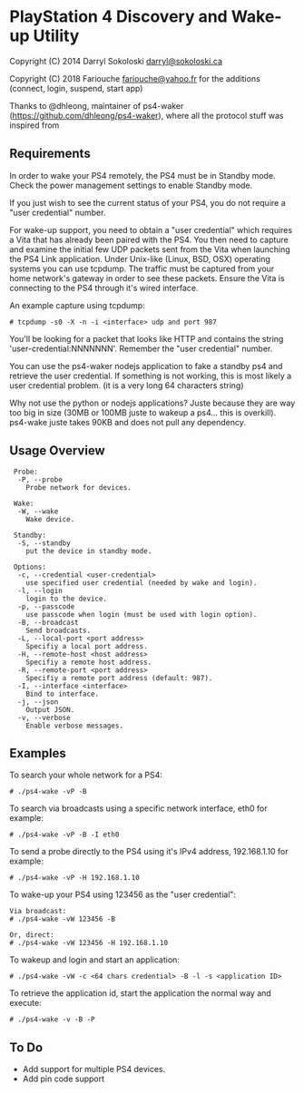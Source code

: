 PlayStation 4 Discovery and Wake-up Utility
===========================================
Copyright (C) 2014 Darryl Sokoloski <darryl@sokoloski.ca>

Copyright (C) 2018 Fariouche <fariouche@yahoo.fr> for the additions (connect, login, suspend, start app)

Thanks to @dhleong, maintainer of ps4-waker (https://github.com/dhleong/ps4-waker), where all the protocol stuff was inspired from

Requirements
------------
In order to wake your PS4 remotely, the PS4 must be in Standby mode.  Check the power management settings to enable Standby mode.

If you just wish to see the current status of your PS4, you do not require a "user credential" number.

For wake-up support, you need to obtain a "user credential" which requires a Vita that has already been paired with the PS4.  You then need to capture and examine the initial few UDP packets sent from the Vita when launching the PS4 Link application.  Under Unix-like (Linux, BSD, OSX) operating systems you can use tcpdump.  The traffic must be captured from your home network's gateway in order to see these packets.  Ensure the Vita is connecting to the PS4 through it's wired interface.

An example capture using tcpdump:

    # tcpdump -s0 -X -n -i <interface> udp and port 987

You'll be looking for a packet that looks like HTTP and contains the string 'user-credential:NNNNNNN'.  Remember the "user credential" number.

You can use the ps4-waker nodejs application to fake a standby ps4 and retrieve the user credential.
If something is not working, this is most likely a user credential problem. (it is a very long 64 characters string)

Why not use the python or nodejs applications? Juste because they are way too big in size (30MB or 100MB juste to wakeup a ps4... this is overkill). ps4-wake juste takes 90KB and does not pull any dependency.


Usage Overview
--------------

     Probe:
      -P, --probe
        Probe network for devices.
     
     Wake:
      -W, --wake
        Wake device.
     
     Standby:
      -S, --standby
        put the device in standby mode.
     
     Options:
      -c, --credential <user-credential>
        use specified user credential (needed by wake and login).
      -l, --login
        login to the device.
      -p, --passcode
        use passcode when login (must be used with login option).
      -B, --broadcast
        Send broadcasts.
      -L, --local-port <port address>
        Specifiy a local port address.
      -H, --remote-host <host address>
        Specifiy a remote host address.
      -R, --remote-port <port address>
        Specifiy a remote port address (default: 987).
      -I, --interface <interface>
        Bind to interface.
      -j, --json
        Output JSON.
      -v, --verbose
        Enable verbose messages.

Examples
--------

To search your whole network for a PS4:

    # ./ps4-wake -vP -B

To search via broadcasts using a specific network interface, eth0 for example:

    # ./ps4-wake -vP -B -I eth0

To send a probe directly to the PS4 using it's IPv4 address, 192.168.1.10 for example:

    # ./ps4-wake -vP -H 192.168.1.10

To wake-up your PS4 using 123456 as the "user credential":

    Via broadcast:
    # ./ps4-wake -vW 123456 -B

    Or, direct:
    # ./ps4-wake -vW 123456 -H 192.168.1.10

To wakeup and login and start an application:

    # ./ps4-wake -vW -c <64 chars credential> -B -l -s <application ID>

To retrieve the application id, start the application the normal way and execute:
    
    # ./ps4-wake -v -B -P

To Do
-----

- Add support for multiple PS4 devices.
- Add pin code support



